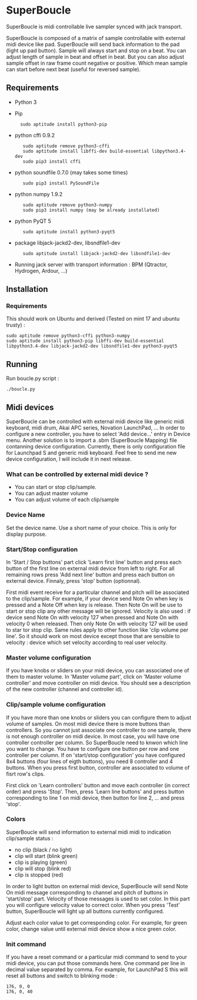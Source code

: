 # SuperBoucle

SuperBoucle is midi controllable live sampler synced with jack transport.

SuperBoucle is composed of a matrix of sample controllable with external midi
device like pad. SuperBoucle will send back information to the pad (light up
pad button). Sample will always start and stop on a beat. You can adjust length
of sample in beat and offset in beat. But you can also adjust sample offset in
raw frame count negative or positive. Which mean sample can start before next
beat (useful for reversed sample).

## Requirements

* Python 3
* Pip
 
		sudo aptitude install python3-pip
* python cffi 0.9.2
 
	 	 sudo aptitude remove python3-cffi
		 sudo aptitude install libffi-dev build-essential libpython3.4-dev
	 	 sudo pip3 install cffi
* python soundfile 0.7.0 (may takes some times)
 
 		 sudo pip3 install PySoundFile
* python numpy 1.9.2
 
	 	 sudo aptitude remove python3-numpy
		 sudo pip3 install numpy (may be already installated)
* python PyQT 5 

	 	 sudo aptitude install python3-pyqt5
* package libjack-jackd2-dev, libsndfile1-dev
 
 		 sudo aptitude install libjack-jackd2-dev libsndfile1-dev
* Running jack server with transport information : BPM (Qtractor, Hydrogen, Ardour, ...)

## Installation

### Requirements

This should work on Ubuntu and derived (Tested on mint 17 and ubuntu trusty) :

	sudo aptitude remove python3-cffi python3-numpy
	sudo aptitude install python3-pip libffi-dev build-essential libpython3.4-dev libjack-jackd2-dev libsndfile1-dev python3-pyqt5

## Running

Run boucle.py script :
	 
	./boucle.py

## Midi devices

 SuperBoucle can be controlled with external midi device like generic midi
 keyboard, midi drum, Akai APC series, Novation LaunchPad, ... In order to
 configure a new controller, you have to select 'Add device...' entry in
 Device menu. Another solution is to import a .sbm (SuperBoucle Mapping) file
 contanning device configuration. Currently, there is only configuration file
 for Launchpad S and generic midi keyboard. Feel free to send me new device
 configuration, I will include it in next release.

### What can be controlled by external midi device ?

* You can start or stop clip/sample.
* You can adjust master volume
* You can adjust volume of each clip/sample

### Device Name

Set the device name. Use a short name of your choice. This is only for
display purpose.

### Start/Stop configuration

In 'Start / Stop buttons' part click 'Learn first line' button and press
each button of the first line on external midi device from left to
right. For all remaining rows press 'Add next line' button and press each
button on external device. Finnaly, press 'stop' button (optionnal).

First midi event receive for a particular channel and pitch will be
associated to the clip/sample. For example, if your device send Note On
when key is pressed and a Note Off when key is release. Then Note On will
be use to start or stop clip any other message will be ignored. Velocity is
also used : if device send Note On with velocity 127 when pressed and Note
On with velocity 0 when released. Then only Note On with velocity 127 will
be used to star tor stop clip. Same rules apply to other function like
'clip volume per line'. So it should work on most device except those
that are sensible to velocity : device which set velocity according to real
user velocity.

### Master volume configuration

If you have knobs or sliders on your midi device, you can associated one of
them to master volume. In 'Master volume part', click on 'Master volume
controller' and move controller on midi device. You should see a
description of the new controller (channel and controller id).

### Clip/sample volume configuration

If you have more than one knobs or sliders you can configure them to adjust
volume of samples. On most midi device there is more buttons than
controllers. So you cannot just associate one controller to one sample,
there is not enough controller on midi device. In most case, you will have
one controller controller per column. So SuperBoucle need to knwon which
line you want to change. You have to configure one button per row and one
controller per column. If on 'start/stop configuration' you have configured
8x4 buttons (four lines of eigth buttons), you need 8 controller and 4
buttons. When you press first button, controller are associated to volume
of fisrt row's clips.

First click on 'Learn controllers' button and move each controller (in
correct order) and press 'Stop'. Then, press 'Learn line buttons' and press
button corresponding to line 1 on midi device, then button for line 2,
... and press 'stop'.

### Colors

SuperBoucle will send information to external midi midi to indication
clip/sample status : 
* no clip (black / no light)
* clip will start (blink green)
* clip is playing (green)
* clip will stop (blink red)
* clip is stopped (red)

In order to light button on external midi device, SuperBoucle will send
Note On midi message corresponding to channel and pitch of buttons in
'start/stop' part. Velocity of those messages is used to set color. In this
part you will configure velocity value to correct color. When you press
'Test' button, SuperBoucle will light up all buttons currently configured.

Adjust each color value to get corresponding color. For example, for green
color, change value until external midi device show a nice green color.

### Init command

If you have a reset command or a particular midi command to send to your
midi device, you can put those commands here. One command per line in
decimal value separated by comma. For example, for LaunchPad S this will
reset all buttons and switch to blinking mode :
	
	176, 0, 0
	176, 0, 40
